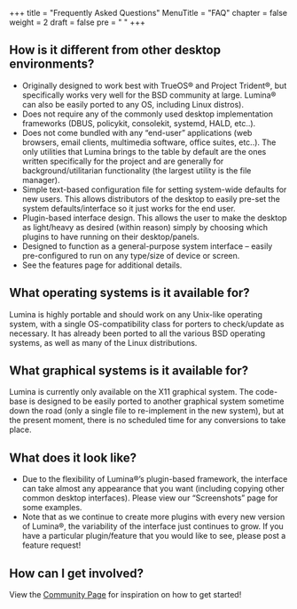 +++
title = "Frequently Asked Questions"
MenuTitle = "FAQ"
chapter = false
weight = 2
draft = false
pre = "<i class='fa fa-question-circle'></i>	"
+++

## How is it different from other desktop environments?
* Originally designed to work best with TrueOS® and Project Trident®, but specifically works very well for the BSD community at large. Lumina® can also be easily ported to any OS, including Linux distros).
* Does not require any of the commonly used desktop implementation frameworks (DBUS, policykit, consolekit, systemd, HALD, etc..).
* Does not come bundled with any “end-user” applications (web browsers, email clients, multimedia software, office suites, etc..). The only utilities that Lumina brings to the table by default are the ones written specifically for the project and are generally for background/utilitarian functionality (the largest utility is the file manager).
* Simple text-based configuration file for setting system-wide defaults for new users. This allows distributors of the desktop to easily pre-set the system defaults/interface so it just works for the end user.
* Plugin-based interface design. This allows the user to make the desktop as light/heavy as desired (within reason) simply by choosing which plugins to have running on their desktop/panels.
* Designed to function as a general-purpose system interface – easily pre-configured to run on any type/size of device or screen.
* See the features page for additional details.

## What operating systems is it available for?
Lumina is highly portable and should work on any Unix-like operating system, with a single OS-compatibility class for porters to check/update as necessary. It has already been ported to all the various BSD operating systems, as well as many of the Linux distributions.

## What graphical systems is it available for?
Lumina is currently only available on the X11 graphical system.  The code-base is designed to be easily ported to another graphical system sometime down the road (only a single file to re-implement in the new system), but at the present moment, there is no scheduled time for any conversions to take place.

## What does it look like?
* Due to the flexibility of Lumina®’s plugin-based framework, the interface can take almost any appearance that you want (including copying other common desktop interfaces). Please view our “Screenshots” page for some examples.
* Note that as we continue to create more plugins with every new version of Lumina®, the variability of the interface just continues to grow. If you have a particular plugin/feature that you would like to see, please post a feature request!

## How can I get involved?
View the [Community Page](/community) for inspiration on how to get started!
